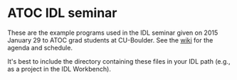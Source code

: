 # ATOC IDL seminar

These are the example programs used 
in the IDL seminar given on 2015 January 29
to ATOC grad students at CU-Boulder.
See the [wiki](https://github.com/mdpiper/ATOC-IDL-seminar/wiki) 
for the agenda and schedule.

It's best to include the directory containing
these files in your IDL path
(e.g., as a project in the IDL Workbench).
